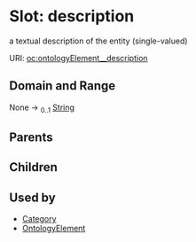 
# Slot: description


a textual description of the entity (single-valued)

URI: [oc:ontologyElement__description](http://w3id.org/ontogpt/ontology-class-templateontologyElement__description)


## Domain and Range

None &#8594;  <sub>0..1</sub> [String](types/String.md)

## Parents


## Children


## Used by

 * [Category](Category.md)
 * [OntologyElement](OntologyElement.md)
